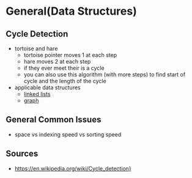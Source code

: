 # General(Data Structures)

## Cycle Detection

* tortoise and hare
  * tortoise pointer moves 1 at each step
  * hare moves 2 at each step
  * if they ever meet their is a cycle
  * you can also use this algorithm (with more steps) to find start of cycle and the length of the cycle
* applicable data structures
  * [linked lists](https://github.com/unboagable/software-engineering-roadmap/blob/master/Computer%20Science%20Review/Notes/Data%20Structures/Linked%20Lists/Linked%20Lists.md)
  * [graph](https://github.com/unboagable/software-engineering-roadmap/blob/master/Computer%20Science%20Review/Notes/Data%20Structures/Graph/Graph.md)

## General Common Issues

* space vs indexing speed vs sorting speed

## Sources

* https://en.wikipedia.org/wiki/Cycle_detection}
